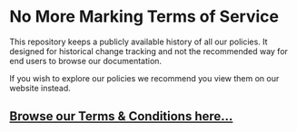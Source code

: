 No More Marking Terms of Service
================================

This repository keeps a publicly available history of all our policies.
It designed for historical change tracking and not the recommended way for end users to browse our documentation.

If you wish to explore our policies we recommend you view them on our website instead.

## [Browse our Terms & Conditions here...](https://www.nomoremarking.com/terms)
